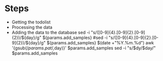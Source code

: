 # Steps


* Getting the todolist
* Processing the data
* Adding the data to the database
sed -i "s/([0-9]{4}.[0-9]{2}.[0-9]{2})/${day}/g" ${params.add_samples}
#sed -i "s/([0-9]{4}.[0-9]{2}.[0-9]{2})/${day}/g" ${params.add_samples} $(date +"%Y.%m.%d")
awk '{gsub(/$params.pat/,$day)}' $params.add_samples
sed -i "s/$dy/$day/" $params.add_samples